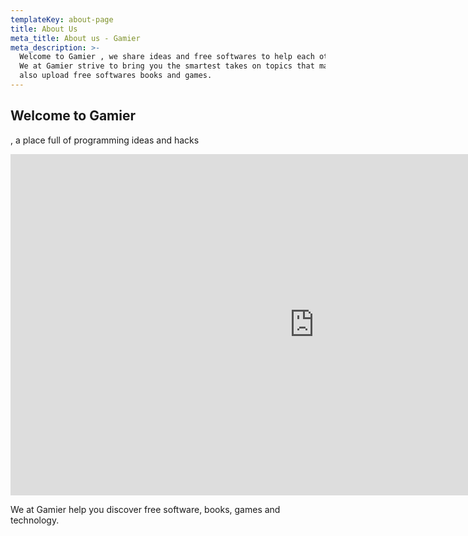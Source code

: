 ```yaml
---
templateKey: about-page
title: About Us
meta_title: About us - Gamier
meta_description: >-
  Welcome to Gamier , we share ideas and free softwares to help each other grow.
  We at Gamier strive to bring you the smartest takes on topics that matter. We
  also upload free softwares books and games.
---
```

## Welcome to Gamier, a place full of programming ideas and hacks

<iframe width="971" height="546" src="https://www.youtube.com/embed/busHUh9qCB0" frameborder="0" allow="accelerometer; autoplay; encrypted-media; gyroscope; picture-in-picture" allowfullscreen></iframe>



We at Gamier help you discover free software, books, games and technology.
